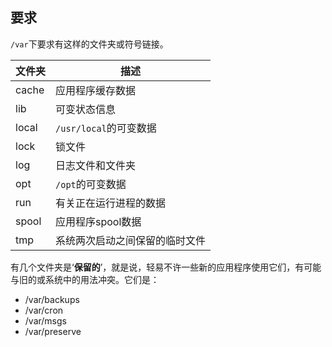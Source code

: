 ## 要求

`/var`下要求有这样的文件夹或符号链接。

文件夹	|描述
--------|--------------------------
cache	|应用程序缓存数据
lib	|可变状态信息
local	|`/usr/local`的可变数据
lock	|锁文件
log	|日志文件和文件夹
opt	|`/opt`的可变数据
run	|有关正在运行进程的数据
spool	|应用程序spool数据
tmp	|系统两次启动之间保留的临时文件

有几个文件夹是‘**保留的**’，就是说，轻易不许一些新的应用程序使用它们，有可能与旧的或系统中的用法冲突。它们是：

* /var/backups
* /var/cron
* /var/msgs
* /var/preserve
